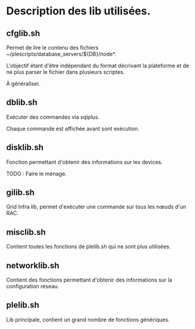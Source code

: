# Description des lib utilisées.

## cfglib.sh
Permet de lire le contenu des fichiers ~/plescripts/database_servers/${DB}/node*.

L'objectif étant d'être indépendant du format décrivant la plateforme et de ne
plus parser le fichier dans plusieurs scriptes.

À généraliser.

## dblib.sh
Exécuter des commandes via sqlplus.

Chaque commande est affichée avant sont exécution.

## disklib.sh
Fonction permettant d'obtenir des informations sur les devices.

TODO : Faire le ménage.

## gilib.sh
Grid Infra lib, permet d'exécuter une commande sur tous les nœuds d'un RAC.

## misclib.sh
Contient toutes les fonctions de plelib.sh qui ne sont plus utilisées.

## networklib.sh
Contient des fonctions permettant d'obtenir des informations sur la configuration réseau.

## plelib.sh
Lib principale, contient un grand nombre de fonctions génériques.
